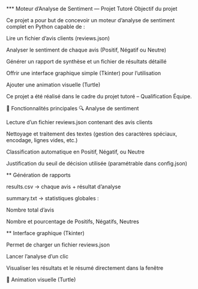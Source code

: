 *** Moteur d’Analyse de Sentiment — Projet Tutoré
 Objectif du projet

Ce projet a pour but de concevoir un moteur d’analyse de sentiment complet en Python capable de :

Lire un fichier d’avis clients (reviews.json)

Analyser le sentiment de chaque avis (Positif, Négatif ou Neutre)

Générer un rapport de synthèse et un fichier de résultats détaillé

Offrir une interface graphique simple (Tkinter) pour l’utilisation

Ajouter une animation visuelle (Turtle) 

Ce projet a été réalisé dans le cadre du projet tutoré – Qualification Équipe.

🧩 Fonctionnalités principales
🔍 Analyse de sentiment

Lecture d’un fichier reviews.json contenant des avis clients

Nettoyage et traitement des textes (gestion des caractères spéciaux, encodage, lignes vides, etc.)

Classification automatique en Positif, Négatif, ou Neutre

Justification du seuil de décision utilisée (paramétrable dans config.json)

** Génération de rapports

results.csv → chaque avis + résultat d’analyse

summary.txt → statistiques globales :

Nombre total d’avis

Nombre et pourcentage de Positifs, Négatifs, Neutres

** Interface graphique (Tkinter)

Permet de charger un fichier reviews.json

Lancer l’analyse d’un clic

Visualiser les résultats et le résumé directement dans la fenêtre

🐢 Animation visuelle (Turtle)

